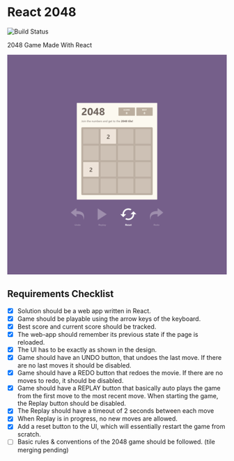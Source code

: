 # React 2048

![Build Status](https://github.com/ctrleffive/react-2048/workflows/Github%20Deploy/badge.svg)

2048 Game Made With React

![Screenshot](screenshot.png)

## Requirements Checklist
- [x] Solution should be a web app written in React.
- [x] Game should be playable using the arrow keys of the keyboard.
- [x] Best score and current score should be tracked.
- [x] The web-app should remember its previous state if the page is reloaded.
- [x] The UI has to be exactly as shown in the design.
- [x] Game should have an UNDO button, that undoes the last move. If there are no last moves it should be disabled.
- [x] Game should have a REDO button that redoes the movie. If there are no moves to redo, it should be disabled.
- [x] Game should have a REPLAY button that basically auto plays the game from the first move to the most recent move. When starting the game, the Replay button should be disabled.
- [x] The Replay should have a timeout of 2 seconds between each move
- [x] When Replay is in progress, no new moves are allowed.
- [x] Add a reset button to the UI, which will essentially restart the game from scratch.
- [ ] Basic rules & conventions of the 2048 game should be followed. (tile merging pending)
